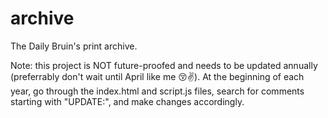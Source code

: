# archive
The Daily Bruin's print archive.

Note: this project is NOT future-proofed and needs to be updated annually (preferrably don't wait until April like me 😚✌️). At the beginning of each year, go through the index.html and script.js files, search for comments starting with "UPDATE:", and make changes accordingly.


